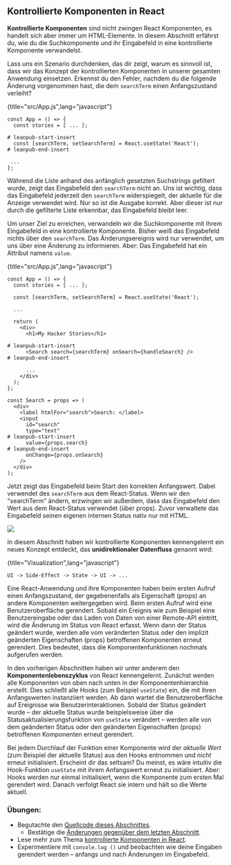 ## Kontrollierte Komponenten in React

**Kontrollierte Komponenten** sind nicht zwingen React Komponenten, es handelt sich aber immer um HTML-Elemente. In diesem Abschnitt erfährst du, wie du die Suchkomponente und ihr Eingabefeld in eine kontrollierte Komponente verwandelst.

Lass uns ein Szenario durchdenken, das dir zeigt, warum es sinnvoll ist, dass wir das Konzept der kontrollierten Komponenten in unserer gesamten Anwendung einsetzen. Erkennst du den Fehler, nachdem du die folgende Änderung vorgenommen hast, die dem `searchTerm` einen Anfangszustand verleiht?

{title="src/App.js",lang="javascript"}
~~~~~~~
const App = () => {
  const stories = [ ... ];

# leanpub-start-insert
  const [searchTerm, setSearchTerm] = React.useState('React');
# leanpub-end-insert

 ...
};
~~~~~~~

Während die Liste anhand des anfänglich gesetzten Suchstrings gefiltert wurde, zeigt das Eingabefeld den `searchTerm` nicht an. Uns ist wichtig, dass das Eingabefeld jederzeit den `searchTerm` widerspiegelt, der aktuelle für die Anzeige verwendet wird. Nur so ist die Ausgabe korrekt. Aber dieser ist nur durch die gefilterte Liste erkennbar, das Eingabefeld bleibt leer.

Um unser Ziel zu erreichen, verwandeln wir die Suchkomponente mit ihrem Eingabefeld in eine kontrollierte Komponente. Bisher weiß das Eingabefeld nichts über den `searchTerm`. Das Änderungsereignis wird nur verwendet, um uns über eine Änderung zu informieren. Aber: Das Eingabefeld hat ein Attribut namens `value`.

{title="src/App.js",lang="javascript"}
~~~~~~~
const App = () => {
  const stories = [ ... ];

  const [searchTerm, setSearchTerm] = React.useState('React');

  ...

  return (
    <div>
      <h1>My Hacker Stories</h1>

# leanpub-start-insert
      <Search search={searchTerm} onSearch={handleSearch} />
# leanpub-end-insert

      ...
    </div>
  );
};

const Search = props => (
  <div>
    <label htmlFor="search">Search: </label>
    <input
      id="search"
      type="text"
# leanpub-start-insert
      value={props.search}
# leanpub-end-insert
      onChange={props.onSearch}
    />
  </div>
);
~~~~~~~

Jetzt zeigt das Eingabefeld beim Start den korrekten Anfangswert. Dabei verwendet des `searchTerm` aus dem React-Status. Wenn wir den "searchTerm" ändern, erzwingen wir außerdem, dass das Eingabefeld den Wert aus dem React-Status verwendet (über props). Zuvor verwaltete das Eingabefeld seinen eigenen internen Status nativ nur mit HTML.

![](images/controlled-component.png)

In diesem Abschnitt haben wir kontrollierte Komponenten kennengelernt ein neues Konzept entdeckt, das **unidirektionaler Datenfluss** genannt wird:

{title="Visualization",lang="javascript"}
~~~~~~~
UI -> Side-Effect -> State -> UI -> ...
~~~~~~~

Eine React-Anwendung und ihre Komponenten haben beim ersten Aufruf einen Anfangszustand, der gegebenenfalls als Eigenschaft (props) an andere Komponenten weitergegeben wird. Beim ersten Aufruf wird eine Benutzeroberfläche gerendert. Sobald ein Ereignis wie zum Beispiel eine Benutzereingabe oder das Laden von Daten von einer Remote-API eintritt, wird die Änderung im Status von React erfasst. Wenn dann der Status geändert wurde, werden alle vom veränderten Status oder den implizit geänderten Eigenschaften (props) betroffenen Komponenten erneut gerendert. Dies bedeutet, dass die Komponentenfunktionen nochmals aufgerufen werden. 

In den vorherigen Abschnitten haben wir unter anderem den **Komponentenlebenszyklus** von React kennengelernt. Zunächst werden alle Komponenten von oben nach unten in der Komponentenhierarchie erstellt. Dies schließt alle Hooks (zum Beispiel `useState`) ein, die mit ihren Anfangswerten instanziiert werden. Ab dann wartet die Benutzeroberfläche auf Ereignisse wie Benutzerinteraktionen. Sobald der Status geändert wurde – der aktuelle Status wurde beispielsweise über die Statusaktualisierungsfunktion von `useState` verändert –  werden alle von dem geänderten Status oder den geänderten Eigenschaften (props) betroffenen Komponenten erneut gerendert.

Bei jedem Durchlauf der Funktion einer Komponente wird der *aktuelle Wert* (zum Beispiel der aktuelle Status) aus den Hooks entnommen und *nicht* erneut initialisiert. Erscheint dir das seltsam? Du meinst, es wäre intuitiv die Hook-Funktion `useState` mit ihrem Anfangswert erneut zu initialisiert. Aber: Hooks werden nur einmal initialisiert, wenn die Komponente zum ersten Mal gerendert wird. Danach verfolgt React sie intern und hält so die Werte aktuell.

### Übungen:

* Begutachte den [Quellcode dieses Abschnittes](https://codesandbox.io/s/github/the-road-to-learn-react/hacker-stories/tree/hs/React-Controlled-Components).
  * Bestätige die [Änderungen gegenüber dem letzten Abschnitt](https://github.com/the-road-to-learn-react/hacker-stories/compare/hs/Lifting-State-in-React...hs/React-Controlled-Components?expand=1).
* Lese mehr zum Thema [kontrollierte Komponenten in React](https://www.robinwieruch.de/react-controlled-components/).
* Experimentiere mit `console.log ()` und beobachten wie deine Eingaben gerendert werden – anfangs und nach Änderungen im Eingabefeld.

